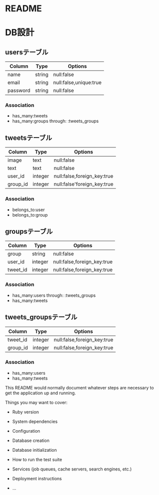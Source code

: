 # README

# DB設計

## usersテーブル
|Column|Type|Options|
|------|----|-------|
|name|string|null:false|
|email|string|null:false,unique:true|
|password|string|null:false| 
### Association
- has_many:tweets
- has_many:groups through: :tweets_groups


## tweetsテーブル
|Column|Type|Options|
|------|----|-------|
|image|text|null:false|
|text|text|null:false|
|user_id|integer|null:false,foreign_key:true|
|group_id|integer|null:false'foreign_key:true|
### Association
- belongs_to:user
- belongs_to:group


## groupsテーブル
|Column|Type|Options|
|------|----|-------|
|group|string|null:false|
|user_id|integer|null:false,foreign_key:true|
|tweet_id|integer|null:false,foreign_key:true|
### Association
- has_many:users through: :tweets_groups
- has_many:tweets 


## tweets_groupsテーブル
|Column|Type|Options|
|------|----|-------|
|tweet_id|integer|null:false,foreign_key:true|
|group_id|integer|null:false,foreign_key:true|
### Association
- has_many:users
- has_many:tweets




This README would normally document whatever steps are necessary to get the
application up and running.

Things you may want to cover:

* Ruby version

* System dependencies

* Configuration

* Database creation

* Database initialization

* How to run the test suite

* Services (job queues, cache servers, search engines, etc.)

* Deployment instructions

* ...
